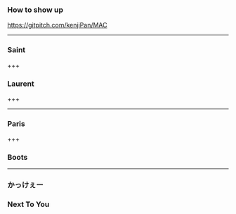 ### How to show up
https://gitpitch.com/kenjiPan/MAC

---
### Saint

+++

### Laurent

+++

---

### Paris

+++

### Boots
---
### かっけぇー

### Next To You
